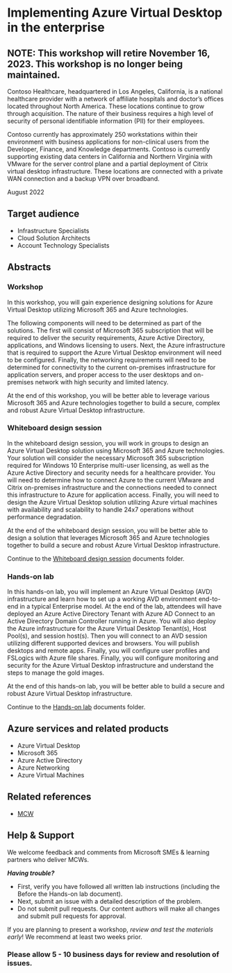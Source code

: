 # Implementing Azure Virtual Desktop in the enterprise

## NOTE: This workshop will retire November 16, 2023. This workshop is no longer being maintained.

Contoso Healthcare, headquartered in Los Angeles, California, is a national healthcare provider with a network of affiliate hospitals and doctor’s offices located throughout North America. These locations continue to grow through acquisition.  The nature of their business requires a high level of security of personal identifiable information (PII) for their employees.

Contoso currently has approximately 250 workstations within their environment with business applications for non-clinical users from the Developer, Finance, and Knowledge departments. Contoso is currently supporting existing data centers in California and Northern Virginia with VMware for the server control plane and a partial deployment of Citrix virtual desktop infrastructure. These locations are connected with a private WAN connection and a backup VPN over broadband.  

August 2022

## Target audience

- Infrastructure Specialists
- Cloud Solution Architects
- Account Technology Specialists

## Abstracts

### Workshop

In this workshop, you will gain experience designing solutions for Azure Virtual Desktop utilizing Microsoft 365 and Azure technologies.

The following components will need to be determined as part of the solutions. The first will consist of Microsoft 365 subscription that will be required to deliver the security requirements, Azure Active Directory, applications, and Windows licensing to users. Next, the Azure infrastructure that is required to support the Azure Virtual Desktop environment will need to be configured. Finally, the networking requirements will need to be determined for connectivity to the current on-premises infrastructure for application servers, and proper access to the user desktops and on-premises network with high security and limited latency.

At the end of this workshop, you will be better able to leverage various Microsoft 365 and Azure technologies together to build a secure, complex and robust Azure Virtual Desktop infrastructure.

### Whiteboard design session

In the whiteboard design session, you will work in groups to design an Azure Virtual Desktop solution using Microsoft 365 and Azure technologies. Your solution will consider the necessary Microsoft 365 subscription required for Windows 10 Enterprise multi-user licensing, as well as the Azure Active Directory and security needs for a healthcare provider.  You will need to determine how to connect Azure to the current VMware and Citrix on-premises infrastructure and the connections needed to connect this infrastructure to Azure for application access. Finally, you will need to design the Azure Virtual Desktop solution utilizing Azure virtual machines with availability and scalability to handle 24x7 operations without performance degradation.

At the end of the whiteboard design session, you will be better able to design a solution that leverages Microsoft 365 and Azure technologies together to build a secure and robust Azure Virtual Desktop infrastructure.

Continue to the [Whiteboard design session](https://github.com/microsoft/MCW-Implementing-Azure-Virtual-Desktop-in-the-enterprise/tree/main/Whiteboard%20design%20session) documents folder.

### Hands-on lab

In this hands-on lab, you will implement an Azure Virtual Desktop (AVD) infrastructure and learn how to set up a working AVD environment end-to-end in a typical Enterprise model. At the end of the lab, attendees will have deployed an Azure Active Directory Tenant with Azure AD Connect to an Active Directory Domain Controller running in Azure. You will also deploy the Azure infrastructure for the Azure Virtual Desktop Tenant(s), Host Pool(s), and session host(s). Then you will connect to an AVD session utilizing different supported devices and browsers. You will publish desktops and remote apps. Finally, you will configure user profiles and FSLogics with Azure file shares. Finally, you will configure monitoring and security for the Azure Virtual Desktop infrastructure and understand the steps to manage the gold images.

At the end of this hands-on lab, you will be better able to build a secure and robust Azure Virtual Desktop infrastructure.

Continue to the [Hands-on lab](https://github.com/microsoft/MCW-Implementing-Azure-Virtual-Desktop-in-the-enterprise/tree/main/Hands-on%20lab) documents folder.

## Azure services and related products

- Azure Virtual Desktop
- Microsoft 365
- Azure Active Directory
- Azure Networking
- Azure Virtual Machines

## Related references

- [MCW](https://microsoftcloudworkshop.com)

## Help & Support

We welcome feedback and comments from Microsoft SMEs & learning partners who deliver MCWs.  

***Having trouble?***

- First, verify you have followed all written lab instructions (including the Before the Hands-on lab document).
- Next, submit an issue with a detailed description of the problem.
- Do not submit pull requests. Our content authors will make all changes and submit pull requests for approval.

If you are planning to present a workshop, *review and test the materials early*! We recommend at least two weeks prior.

### Please allow 5 - 10 business days for review and resolution of issues.
